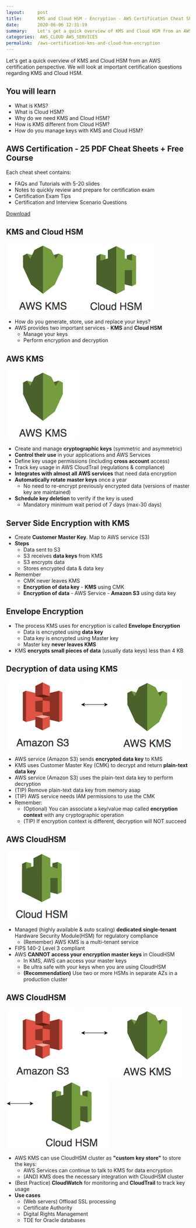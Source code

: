 ```yaml
---
layout:     post
title:      KMS and Cloud HSM - Encryption - AWS Certification Cheat Sheet
date:       2020-06-06 12:31:19
summary:    Let's get a quick overview of KMS and Cloud HSM from an AWS certification perspective. We will look at important certification questions regarding KMS and Cloud HSM. 
categories:  AWS_CLOUD AWS_SERVICES
permalink:  /aws-certification-kms-and-cloud-hsm-encryption
---
```


Let's get a quick overview of KMS and Cloud HSM from an AWS certification perspective. We will look at important certification questions regarding KMS and Cloud HSM.

## You will learn
- What is KMS?
- What is Cloud HSM?
- Why do we need KMS and Cloud HSM?
- How is KMS different from Cloud HSM?
- How do you manage keys with KMS and Cloud HSM?

## AWS Certification - 25 PDF Cheat Sheets + Free Course

Each cheat sheet contains:
- FAQs and Tutorials with 5-20 slides
- Notes to quickly review and prepare for certification exam
- Certification Exam Tips
- Certification and Interview Scenario Questions

<div>
 <a href="https://links.in28minutes.com/cloud-in28minutes-teachable-free-link" target="_blank" class="button instagram">Download</a>
</div>


## KMS and Cloud HSM

![](/images/aws/00-icons/kms.png)
![](/images/aws/00-icons/cloudhsm.png) 

- How do you generate, store, use and replace your keys?
- AWS provides two important services - **KMS** and **Cloud HSM**
	- Manage your keys
	- Perform encryption and decryption

## AWS KMS

![](/images/aws/00-icons/kms.png)

- Create and manage **cryptographic keys** (symmetric and asymmetric)
- **Control their use** in your applications and AWS Services
- Define key usage permissions (including **cross account** access)
- Track key usage in AWS CloudTrail (regulations & compliance)
- **Integrates with almost all AWS services** that need data encryption
- **Automatically rotate master keys** once a year 
	- No need to re-encrypt previously encrypted data (versions of master key are maintained)
- **Schedule key deletion** to verify if the key is used
	- Mandatory minimum wait period of 7 days (max-30 days)

## Server Side Encryption with KMS
- Create **Customer Master Key**. Map to AWS service (S3)
- **Steps**
	- Data sent to S3
	- S3 receives **data keys** from KMS
	- S3 encrypts data
	- Stores encrypted data & data key
- Remember
	- CMK never leaves KMS
	- **Encryption of data key** - **KMS** using CMK
	- **Encryption of data** - AWS Service - **Amazon S3** using data key

## Envelope Encryption

- The process KMS uses for encryption is called **Envelope Encryption**
	- Data is encrypted using **data key**
	- Data key is encrypted using Master key
	- Master key **never leaves KMS**
- KMS **encrypts small pieces of data** (usually data keys) less than 4 KB

## Decryption of data using KMS

![](/images/aws/00-icons/s3.png) 
![](/images/arrowbi.png) 
![](/images/aws/00-icons/kms.png)

- AWS service (Amazon S3) sends **encrypted data key** to KMS
- KMS uses Customer Master Key (CMK) to decrypt and return **plain-text data key**
- AWS service (Amazon S3) uses the plain-text data key to perform decryption
- (TIP) Remove plain-text data key from memory asap
- (TIP) AWS service needs IAM permissions to use the CMK
- Remember:
	- (Optional) You can associate a key/value map called **encryption context** with any cryptographic operation
	- (TIP) If encryption context is different, decryption will NOT succeed

## AWS CloudHSM

![](/images/aws/00-icons/cloudhsm.png)

- Managed (highly available & auto scaling) **dedicated** **single-tenant** Hardware Security Module(HSM) for regulatory compliance
	- (Remember) AWS KMS is a multi-tenant service
- FIPS 140-2 Level 3 compliant
- AWS **CANNOT access your encryption master keys** in CloudHSM
	- In KMS, AWS can access your master keys
	- Be ultra safe with your keys when you are using CloudHSM
	- **(Recommendation)** Use two or more HSMs in separate AZs in a production cluster

## AWS CloudHSM

![](/images/aws/00-icons/s3.png)
![](/images/arrowbi.png)
![](/images/aws/00-icons/kms.png)
![](/images/arrowbi.png)
![](/images/aws/00-icons/cloudhsm.png)

- AWS KMS can use CloudHSM cluster as **"custom key store"** to store the keys:
	- AWS Services can continue to talk to KMS for data encryption
	- (AND) KMS does the necessary integration with CloudHSM cluster
- (Best Practice) **CloudWatch** for monitoring and **CloudTrail** to track key usage
- **Use cases**
	- (Web servers) Offload SSL processing
	- Certificate Authority
	- Digital Rights Management
	- TDE for Oracle databases
